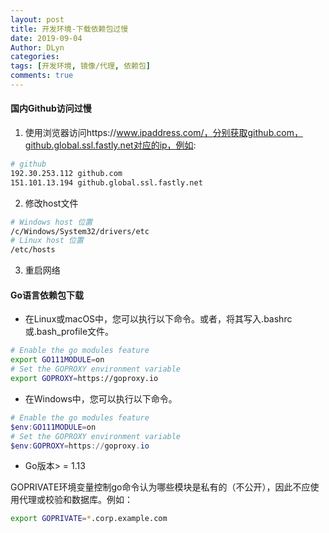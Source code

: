 ```yaml
---
layout: post
title: 开发环境-下载依赖包过慢
date: 2019-09-04
Author: DLyn
categories: 
tags: [开发环境, 镜像/代理, 依赖包]
comments: true
---
```


#### 国内Github访问过慢
1. 使用浏览器访问https://www.ipaddress.com/，分别获取github.com，github.global.ssl.fastly.net对应的ip，例如:
```bash
# github
192.30.253.112 github.com
151.101.13.194 github.global.ssl.fastly.net
```
2. 修改host文件
```bash
# Windows host 位置
/c/Windows/System32/drivers/etc
# Linux host 位置
/etc/hosts
```
3. 重启网络

#### Go语言依赖包下载
- 在Linux或macOS中，您可以执行以下命令。或者，将其写入.bashrc或.bash_profile文件。
```bash
# Enable the go modules feature
export GO111MODULE=on
# Set the GOPROXY environment variable
export GOPROXY=https://goproxy.io
```
- 在Windows中，您可以执行以下命令。
```powershell
# Enable the go modules feature
$env:GO111MODULE=on
# Set the GOPROXY environment variable
$env:GOPROXY=https://goproxy.io
```

- Go版本> = 1.13

GOPRIVATE环境变量控制go命令认为哪些模块是私有的（不公开），因此不应使用代理或校验和数据库。例如：
```bash
export GOPRIVATE=*.corp.example.com
```